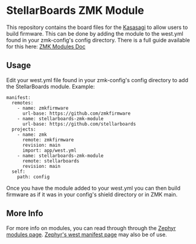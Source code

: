 # StellarBoards ZMK Module

This repository contains the board files for the [Kasasagi](https://github.com/StellarBoards/Kasasagi/) to allow users to build firmware. 
This can be done by adding the module to the west.yml found in your zmk-config's config directory. 
There is a full guide available for this here: [ZMK Modules Doc](https://zmk.dev/docs/features/modules)

## Usage

Edit your west.yml file found in your zmk-config's config directory to add the StellarBoards module. Example:

```
manifest:
  remotes:
    - name: zmkfirmware
      url-base: https://github.com/zmkfirmware
    - name: stellarboards-zmk-module
      url-base: https://github.com/stellarboards
  projects:
    - name: zmk
      remote: zmkfirmware
      revision: main
      import: app/west.yml
    - name: stellarboards-zmk-module
      remote: stellarboards
      revision: main
  self:
    path: config
```
Once you have the module added to your west.yml you can then build firmware as if it was in your config's shield directory or in ZMK main.

## More Info

For more info on modules, you can read through  through the [Zephyr modules page](https://docs.zephyrproject.org/3.5.0/develop/modules.html). [Zephyr's west manifest page](https://docs.zephyrproject.org/3.5.0/develop/west/manifest.html#west-manifests) may also be of use.
